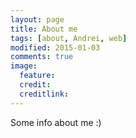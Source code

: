 ```yaml
---
layout: page
title: About me
tags: [about, Andrei, web]
modified: 2015-01-03
comments: true
image:
  feature: 
  credit: 
  creditlink: 
---
```


Some info about me :)